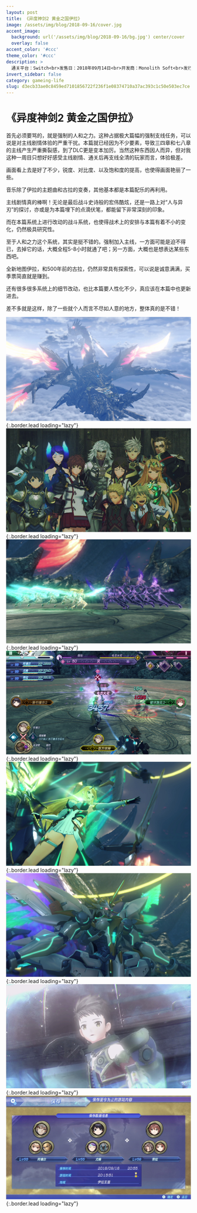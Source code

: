 ```yaml
---
layout: post
title: 《异度神剑2 黄金之国伊拉》
image: /assets/img/blog/2018-09-16/cover.jpg
accent_image: 
  background: url('/assets/img/blog/2018-09-16/bg.jpg') center/cover
  overlay: false
accent_color: '#ccc'
theme_color: '#ccc'
description: >
  通关平台：Switch<br>发售日：2018年09月14日<br>开发商：Monolith Soft<br>发行商：Nintendo<br>个人评分：90
invert_sidebar: false
category: gameing-life
slug: d3ecb33ae0c8459ed7101856722f236f1e08374710a37ac393c1c50e503ec7ce
---
```


# 《异度神剑2 黄金之国伊拉》

首先必须要骂的，就是强制的人和之力。这种占据极大篇幅的强制支线任务，可以说是对主线剧情体验的严重干扰。本篇就已经因为不少要素，导致三四章和七八章的主线产生严重撕裂感，到了DLC更是变本加厉。当然这种东西因人而异，但对我这种一周目只想好好感受主线剧情、通关后再支线全清的玩家而言，体验极差。

画面看上去是好了不少，锐度、对比度、以及饱和度的提高，也使得画面艳丽了一些。

音乐除了伊拉的主题曲和古拉的变奏，其他基本都是本篇配乐的再利用。

主线剧情真的棒啊！无论是最后战斗史诗般的宏伟酷炫，还是一路上对“人与异刃”的探讨，亦或是为本篇埋下的点滴伏笔，都能留下非常深刻的印象。

而在本篇系统上进行改动的战斗系统，也使得战术上的安排与本篇有着不小的变化，仍然极具研究性。

至于人和之力这个系统，其实是挺不错的。强制加入主线，一方面可能是迫不得已，去掉它的话，大概全程5-8小时就通了吧；另一方面，大概也是想表达某些东西吧。

全新地图伊拉，和500年前的古拉，仍然非常具有探索性，可以说是诚意满满，买季票简直就是赚到。

还有很多很多系统上的细节改动，也比本篇要人性化不少，真应该在本篇中也更新进去。

差不多就是这样，除了一些就个人而言不尽如人意的地方，整体真的是不错！

![](/assets/img/blog/2018-09-16/1.jpg){:.border.lead loading="lazy"}
![](/assets/img/blog/2018-09-16/2.jpg){:.border.lead loading="lazy"}
![](/assets/img/blog/2018-09-16/3.jpg){:.border.lead loading="lazy"}
![](/assets/img/blog/2018-09-16/4.jpg){:.border.lead loading="lazy"}
![](/assets/img/blog/2018-09-16/5.jpg){:.border.lead loading="lazy"}
![](/assets/img/blog/2018-09-16/6.jpg){:.border.lead loading="lazy"}
![](/assets/img/blog/2018-09-16/7.jpg){:.border.lead loading="lazy"}
![](/assets/img/blog/2018-09-16/8.jpg){:.border.lead loading="lazy"}

